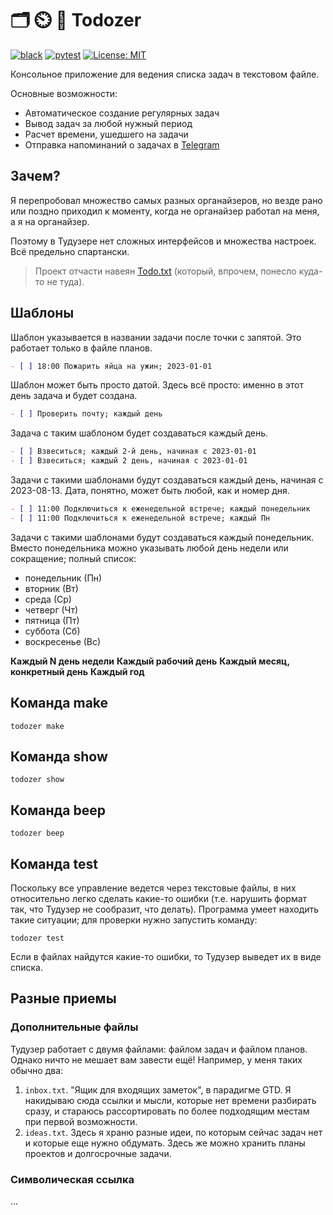 # 🗂️ ⏲️ 📅 Todozer

[![black](https://github.com/vkostyanetsky/Todozer/actions/workflows/black.yml/badge.svg)](https://github.com/vkostyanetsky/Todozer/actions/workflows/black.yml) [![pytest](https://github.com/vkostyanetsky/Todozer/actions/workflows/pytest.yaml/badge.svg)](https://github.com/vkostyanetsky/Todozer/actions/workflows/pytest.yaml) [![License: MIT](https://img.shields.io/badge/License-MIT-yellow.svg)](https://opensource.org/licenses/MIT)

Консольное приложение для ведения списка задач в текстовом файле. 

Основные возможности: 

- Автоматическое создание регулярных задач
- Вывод задач за любой нужный период
- Расчет времени, ушедшего на задачи
- Отправка напоминаний о задачах в [Telegram](https://telegram.org)

## Зачем?

Я перепробовал множество самых разных органайзеров, но везде рано или поздно приходил к моменту, когда не органайзер работал на меня, а я на органайзер. 

Поэтому в Тудузере нет сложных интерфейсов и множества настроек. Всё предельно спартански.

> Проект отчасти навеян [Todo.txt](http://todotxt.org) (который, впрочем, понесло куда-то не туда). 

## Шаблоны

Шаблон указывается в названии задачи после точки с запятой. Это работает только в файле планов.  

```markdown
- [ ] 18:00 Пожарить яйца на ужин; 2023-01-01 
```

Шаблон может быть просто датой. Здесь всё просто: именно в этот день задача и будет создана. 

```markdown
- [ ] Проверить почту; каждый день 
```

Задача с таким шаблоном будет создаваться каждый день.

```markdown
- [ ] Взвеситься; каждый 2-й день, начиная с 2023-01-01 
- [ ] Взвеситься; каждый 2 день, начиная с 2023-01-01
```

Задачи с такими шаблонами будут создаваться каждый день, начиная с 2023-08-13. Дата, понятно, может быть любой, как и номер дня. 

```markdown
- [ ] 11:00 Подключиться к еженедельной встрече; каждый понедельник
- [ ] 11:00 Подключиться к еженедельной встрече; каждый Пн
```

Задачи с такими шаблонами будут создаваться каждый понедельник. Вместо понедельника можно указывать любой день недели или сокращение; полный список:

- понедельник (Пн)
- вторник (Вт)
- среда (Ср)
- четверг (Чт)
- пятница (Пт) 
- суббота (Сб)
- воскресенье (Вс)

**Каждый N день недели**
**Каждый рабочий день**
**Каждый месяц, конкретный день**
**Каждый год**

## Команда make

```commandline
todozer make
```

## Команда show 

```commandline
todozer show
```

## Команда beep 

```commandline
todozer beep
```

## Команда test

Поскольку все управление ведется через текстовые файлы, в них относительно легко сделать какие-то ошибки (т.е. нарушить формат так, что Тудузер не сообразит, что делать). Программа умеет находить такие ситуации; для проверки нужно запустить команду: 

```commandline
todozer test
```

Если в файлах найдутся какие-то ошибки, то Тудузер выведет их в виде списка.

## Разные приемы

### Дополнительные файлы

Тудузер работает с двумя файлами: файлом задач и файлом планов. Однако ничто не мешает вам завести ещё! Например, у меня таких обычно два:

1. `inbox.txt`. "Ящик для входящих заметок", в парадигме GTD. Я накидываю сюда ссылки и мысли, которые нет времени разбирать сразу, и стараюсь рассортировать по более подходящим местам при первой возможности.
2. `ideas.txt`. Здесь я храню разные идеи, по которым сейчас задач нет и которые еще нужно обдумать. Здесь же можно хранить планы проектов и долгосрочные задачи. 

### Символическая ссылка

...
